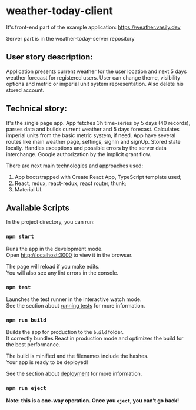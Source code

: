 # weather-today-client 
It's front-end part of the example application: https://weather.vasily.dev

Server part is in the weather-today-server repository

## User story description:
Application presents current weather for the user location and next 5 days weather forecast for registered users.
User can change theme, visibility options and metric or imperial unit system representation. Also delete his stored account.

## Technical story:
It's the single page app.
App fetches 3h time-series by 5 days (40 records), parses data and builds current weather and 5 days forecast.
Calculates imperial units from the basic metric system, if need.
App have several routes like main weather page, settings, signIn and signUp. Stored state locally. Handles exceptions and possible errors by the server data interchange. Google authorization by the implicit grant flow.

There are next main technologies and approaches used:
1) App bootstrapped with Create React App, TypeScript template used;
2) React, redux, react-redux, react router, thunk;
3) Material UI.

## Available Scripts

In the project directory, you can run:

### `npm start`

Runs the app in the development mode.<br />
Open [http://localhost:3000](http://localhost:3000) to view it in the browser.

The page will reload if you make edits.<br />
You will also see any lint errors in the console.

### `npm test`

Launches the test runner in the interactive watch mode.<br />
See the section about [running tests](https://facebook.github.io/create-react-app/docs/running-tests) for more information.

### `npm run build`

Builds the app for production to the `build` folder.<br />
It correctly bundles React in production mode and optimizes the build for the best performance.

The build is minified and the filenames include the hashes.<br />
Your app is ready to be deployed!

See the section about [deployment](https://facebook.github.io/create-react-app/docs/deployment) for more information.

### `npm run eject`

**Note: this is a one-way operation. Once you `eject`, you can’t go back!**
